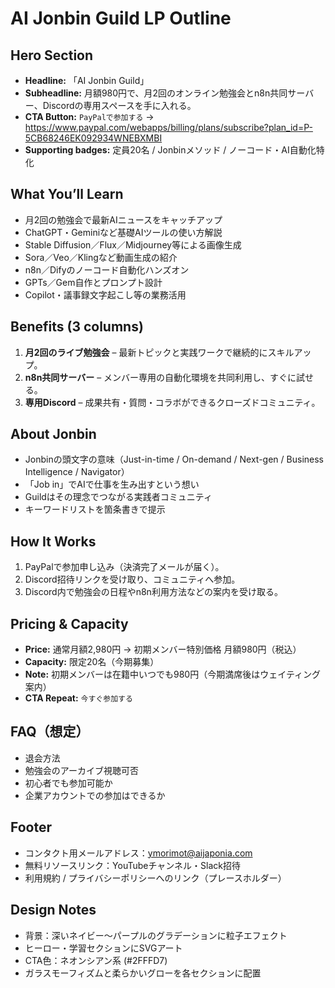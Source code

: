 # AI Jonbin Guild LP Outline

## Hero Section
- **Headline:** 「AI Jonbin Guild」
- **Subheadline:** 月額980円で、月2回のオンライン勉強会とn8n共同サーバー、Discordの専用スペースを手に入れる。
- **CTA Button:** `PayPalで参加する` → https://www.paypal.com/webapps/billing/plans/subscribe?plan_id=P-5CB68246EK092934WNEBXMBI
- **Supporting badges:** 定員20名 / Jonbinメソッド / ノーコード・AI自動化特化

## What You’ll Learn
- 月2回の勉強会で最新AIニュースをキャッチアップ
- ChatGPT・Geminiなど基礎AIツールの使い方解説
- Stable Diffusion／Flux／Midjourney等による画像生成
- Sora／Veo／Klingなど動画生成の紹介
- n8n／Difyのノーコード自動化ハンズオン
- GPTs／Gem自作とプロンプト設計
- Copilot・議事録文字起こし等の業務活用

## Benefits (3 columns)
1. **月2回のライブ勉強会** – 最新トピックと実践ワークで継続的にスキルアップ。
2. **n8n共同サーバー** – メンバー専用の自動化環境を共同利用し、すぐに試せる。
3. **専用Discord** – 成果共有・質問・コラボができるクローズドコミュニティ。

## About Jonbin
- Jonbinの頭文字の意味（Just-in-time / On-demand / Next-gen / Business Intelligence / Navigator）
- 「Job in」でAIで仕事を生み出すという想い
- Guildはその理念でつながる実践者コミュニティ
- キーワードリストを箇条書きで提示

## How It Works
1. PayPalで参加申し込み（決済完了メールが届く）。
2. Discord招待リンクを受け取り、コミュニティへ参加。
3. Discord内で勉強会の日程やn8n利用方法などの案内を受け取る。

## Pricing & Capacity
- **Price:** 通常月額2,980円 → 初期メンバー特別価格 月額980円（税込）
- **Capacity:** 限定20名（今期募集）
- **Note:** 初期メンバーは在籍中いつでも980円（今期満席後はウェイティング案内）
- **CTA Repeat:** `今すぐ参加する`

## FAQ（想定）
- 退会方法
- 勉強会のアーカイブ視聴可否
- 初心者でも参加可能か
- 企業アカウントでの参加はできるか

## Footer
- コンタクト用メールアドレス：ymorimot@aijaponia.com
- 無料リソースリンク：YouTubeチャンネル・Slack招待
- 利用規約 / プライバシーポリシーへのリンク（プレースホルダー）

## Design Notes
- 背景：深いネイビー〜パープルのグラデーションに粒子エフェクト
- ヒーロー・学習セクションにSVGアート
- CTA色：ネオンシアン系 (#2FFFD7)
- ガラスモーフィズムと柔らかいグローを各セクションに配置
